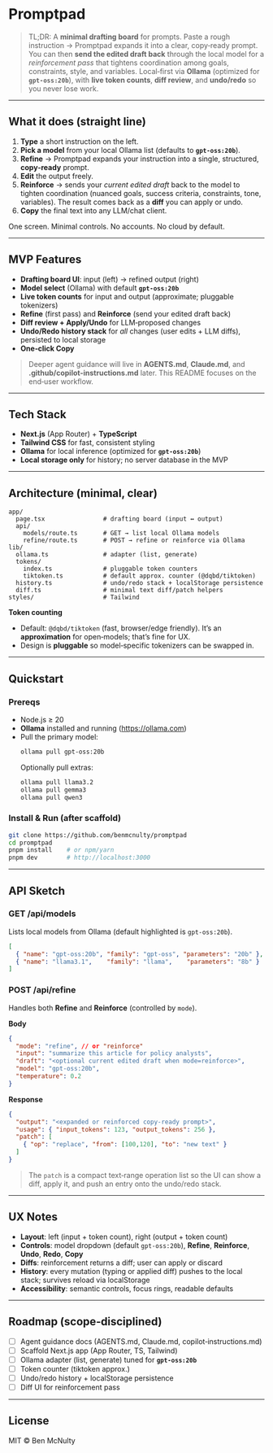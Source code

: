 # Promptpad

> TL;DR: A **minimal drafting board** for prompts. Paste a rough instruction → Promptpad expands it into a clear, copy‑ready prompt. You can then **send the edited draft back** through the local model for a *reinforcement pass* that tightens coordination among goals, constraints, style, and variables. Local‑first via **Ollama** (optimized for **`gpt-oss:20b`**), with **live token counts**, **diff review**, and **undo/redo** so you never lose work.

---

## What it does (straight line)
1. **Type** a short instruction on the left.
2. **Pick a model** from your local Ollama list (defaults to **`gpt-oss:20b`**).
3. **Refine** → Promptpad expands your instruction into a single, structured, **copy‑ready** prompt.
4. **Edit** the output freely.
5. **Reinforce** → sends your *current edited draft* back to the model to tighten coordination (nuanced goals, success criteria, constraints, tone, variables). The result comes back as a **diff** you can apply or undo.
6. **Copy** the final text into any LLM/chat client.

One screen. Minimal controls. No accounts. No cloud by default.

---

## MVP Features
- **Drafting board UI**: input (left) → refined output (right)
- **Model select** (Ollama) with default **`gpt-oss:20b`**
- **Live token counts** for input and output (approximate; pluggable tokenizers)
- **Refine** (first pass) and **Reinforce** (send your edited draft back)
- **Diff review + Apply/Undo** for LLM‑proposed changes
- **Undo/Redo history stack** for *all* changes (user edits + LLM diffs), persisted to local storage
- **One‑click Copy**

> Deeper agent guidance will live in **AGENTS.md**, **Claude.md**, and **.github/copilot-instructions.md** later. This README focuses on the end‑user workflow.

---

## Tech Stack
- **Next.js** (App Router) + **TypeScript**
- **Tailwind CSS** for fast, consistent styling
- **Ollama** for local inference (optimized for **`gpt-oss:20b`**)
- **Local storage only** for history; no server database in the MVP

---

## Architecture (minimal, clear)
```
app/
  page.tsx                # drafting board (input ↔ output)
  api/
    models/route.ts       # GET → list local Ollama models
    refine/route.ts       # POST → refine or reinforce via Ollama
lib/
  ollama.ts               # adapter (list, generate)
  tokens/
    index.ts              # pluggable token counters
    tiktoken.ts           # default approx. counter (@dqbd/tiktoken)
  history.ts              # undo/redo stack + localStorage persistence
  diff.ts                 # minimal text diff/patch helpers
styles/                   # Tailwind
```

**Token counting**
- Default: `@dqbd/tiktoken` (fast, browser/edge friendly). It’s an **approximation** for open‑models; that’s fine for UX.
- Design is **pluggable** so model‑specific tokenizers can be swapped in.

---

## Quickstart

### Prereqs
- Node.js ≥ 20
- **Ollama** installed and running (https://ollama.com)
- Pull the primary model:
  ```bash
  ollama pull gpt-oss:20b
  ```
  Optionally pull extras:
  ```bash
  ollama pull llama3.2
  ollama pull gemma3
  ollama pull qwen3
  ```

### Install & Run (after scaffold)
```bash
git clone https://github.com/benmcnulty/promptpad
cd promptpad
pnpm install    # or npm/yarn
pnpm dev        # http://localhost:3000
```

---

## API Sketch

### GET /api/models
Lists local models from Ollama (default highlighted is `gpt-oss:20b`).
```json
[
  { "name": "gpt-oss:20b", "family": "gpt-oss", "parameters": "20b" },
  { "name": "llama3.1",    "family": "llama",    "parameters": "8b" }
]
```

### POST /api/refine
Handles both **Refine** and **Reinforce** (controlled by `mode`).

**Body**
```json
{
  "mode": "refine", // or "reinforce"
  "input": "summarize this article for policy analysts",
  "draft": "<optional current edited draft when mode=reinforce>",
  "model": "gpt-oss:20b",
  "temperature": 0.2
}
```
**Response**
```json
{
  "output": "<expanded or reinforced copy‑ready prompt>",
  "usage": { "input_tokens": 123, "output_tokens": 256 },
  "patch": [
    { "op": "replace", "from": [100,120], "to": "new text" }
  ]
}
```
> The `patch` is a compact text‑range operation list so the UI can show a diff, apply it, and push an entry onto the undo/redo stack.

---

## UX Notes
- **Layout**: left (input + token count), right (output + token count)
- **Controls**: model dropdown (default `gpt-oss:20b`), **Refine**, **Reinforce**, **Undo**, **Redo**, **Copy**
- **Diffs**: reinforcement returns a diff; user can apply or discard
- **History**: every mutation (typing or applied diff) pushes to the local stack; survives reload via localStorage
- **Accessibility**: semantic controls, focus rings, readable defaults

---

## Roadmap (scope‑disciplined)
- [ ] Agent guidance docs (AGENTS.md, Claude.md, copilot‑instructions.md)
- [ ] Scaffold Next.js app (App Router, TS, Tailwind)
- [ ] Ollama adapter (list, generate) tuned for **`gpt-oss:20b`**
- [ ] Token counter (tiktoken approx.)
- [ ] Undo/redo history + localStorage persistence
- [ ] Diff UI for reinforcement pass

---

## License
MIT © Ben McNulty
